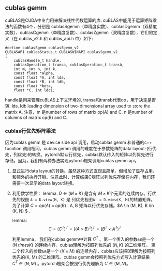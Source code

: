 ## cublas gemm
 cuBLAS是CUDA中专门用来解决线性代数运算的库. cuBLAS中能用于运算矩阵乘法的函数有4个，分别是 cublasSgemm（单精度实数）、cublasDgemm（双精度实数）、cublasCgemm（单精度复数）、cublasZgemm（双精度复数），它们的定义（在 cublas_v2.h 和 cublas_api.h 中）如下:
``` 
#define cublasSgemm cublasSgemm_v2
CUBLASAPI cublasStatus_t CUBLASWINAPI cublasSgemm_v2
(
    cublasHandle_t handle,
    cublasOperation_t transa, cublasOperation_t transb,
    int m, int n, int k,
    const float *alpha,
    const float *A, int lda,
    const float *B, int ldb,
    const float *beta,
    float *C, int ldc);
``` 

handle是用来管理cuBLAS上下文环境的, transa和transb代表op，用于决定是否转. lda, ldb leading dimension of two-dimensional array used to store the matrix A. 注意，m 是number of rows of matrix op(A) and C. n 是number of columns of matrix op(B) and C.

### cublas行优先矩阵乘法

因为cublas gemm 是 device side api 调用，启动cublas gemm 和普通的c++ fucntion 调用相同。cublas gemm 调用的难度在于参数矩阵的data layout-(行优先，列优先)的转换。pytorch默认行优先，cublas默认传入的矩阵以列优先进行存储。因为，我们有两种办法实现pytorch框架调用cublas gemm api。

1. 显式进行data layout的转换。虽然这种方式直观且简单，但增加了显存占用，和额外的执行开销。注意此时，计算结果C矩阵以列优先存储在内存，我们还需要一次显示的data layout转换。
2. 利用数学性质：
   lemma: $D \in (M \times K)$ 是含有 $M \times K$个元素的连续内存。行优先的视图 `A = D.view(M, K)` 是 列优先视图`A' = D.view(K, M)`的转置矩阵。　 
   为了计算 $C = op(A) \times op(B)$ . A, B 矩阵以行优先存储。$A \in (M, K), B \in (K, N) $ .
   
   lemma: $$C = (C^T)^T = ((A \times B)^T)^T = (B^T \times A^T)^T$$  
    
   利用lemma， 我们在cublas gemm中计算 $C^T$ 。第一个传入的参数`&B`是一个 $(N \ times K)$ 的连续内存，cublas理解为按照列优先的 $(N, K)$ 的二维矩阵。 第二个传入的参数`&A`是一个 $(K \times M)$ 的连续内存，cublas应该把B理解为按照列优先的(K, M) 的二维矩阵。cublas gemm会按照列优先方式写入计算结果 $C^T \in (N, M)$ 。pytorch框架会按照行优先理解为 $C \in (M, N)$。 

    


